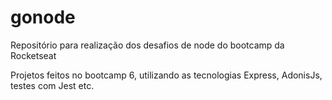 # gonode
Repositório para realização dos desafios de node do bootcamp da Rocketseat

Projetos feitos no bootcamp 6, utilizando as tecnologias Express, AdonisJs, testes com Jest etc.
